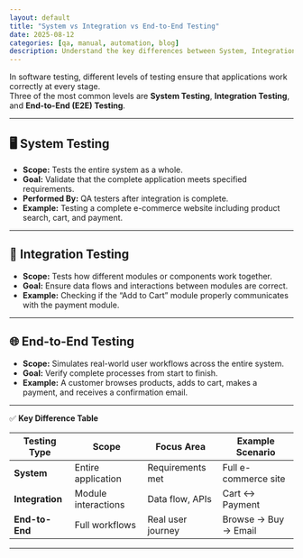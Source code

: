 ```yaml
---
layout: default
title: "System vs Integration vs End-to-End Testing"
date: 2025-08-12
categories: [qa, manual, automation, blog]
description: Understand the key differences between System, Integration, and End-to-End testing in software QA.
---
```


In software testing, different levels of testing ensure that applications work correctly at every stage.  
Three of the most common levels are **System Testing**, **Integration Testing**, and **End-to-End (E2E) Testing**.

---

## 🖥️ **System Testing**
- **Scope:** Tests the entire system as a whole.  
- **Goal:** Validate that the complete application meets specified requirements.  
- **Performed By:** QA testers after integration is complete.  
- **Example:** Testing a complete e-commerce website including product search, cart, and payment.

---

## 🔗 **Integration Testing**
- **Scope:** Tests how different modules or components work together.  
- **Goal:** Ensure data flows and interactions between modules are correct.  
- **Example:** Checking if the “Add to Cart” module properly communicates with the payment module.

---

## 🌐 **End-to-End Testing**
- **Scope:** Simulates real-world user workflows across the entire system.  
- **Goal:** Verify complete processes from start to finish.  
- **Example:** A customer browses products, adds to cart, makes a payment, and receives a confirmation email.

---

✅ **Key Difference Table**

| Testing Type      | Scope              | Focus Area         | Example Scenario      |
|-------------------|--------------------|--------------------|-----------------------|
| **System**        | Entire application | Requirements met   | Full e-commerce site  |
| **Integration**   | Module interactions| Data flow, APIs    | Cart ↔ Payment        |
| **End-to-End**    | Full workflows     | Real user journey  | Browse → Buy → Email  |

---
